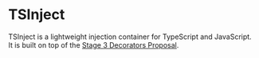 # TSInject

TSInject is a lightweight injection container for TypeScript and JavaScript.\
It is built on top of the [Stage 3 Decorators Proposal](https://github.com/tc39/proposal-decorators).
